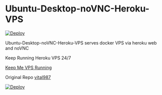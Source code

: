 # Ubuntu-Desktop-noVNC-Heroku-VPS

[![Deploy](https://www.herokucdn.com/deploy/button.svg)](https://dashboard.heroku.com/new?template=https://github.com/admhabits/hero-vps-lifetime)

Ubuntu-Desktop-noVNC-Heroku-VPS serves docker VPS via heroku web and noVNC

Keep Running Heroku VPS 24/7

[Keep Me VPS Running](http://kaffeine.herokuapp.com/)


Original Repo
[vital987](https://github.com/vital987/vubuntu)


[![Deploy](https://www.herokucdn.com/deploy/button.svg)](https://dashboard.heroku.com/new?template=https://github.com/akuhnet/hero-vps-lifetime)

